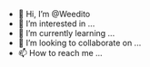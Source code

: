 - 👋 Hi, I’m @Weedito
- 👀 I’m interested in ...
- 🌱 I’m currently learning ...
- 💞️ I’m looking to collaborate on ...
- 📫 How to reach me ...

<!---
Weedito/Weedito is a ✨ special ✨ repository because its `README.md` (this file) appears on your GitHub profile.
You can click the Preview link to take a look at your changes.
--->
